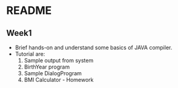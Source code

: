 # README

## Week1
- Brief hands-on and understand some basics of JAVA compiler.
- Tutorial are:
	1. Sample output from system
	2. BirthYear program
	3. Sample DialogProgram
	4. BMI Calculator - Homework
